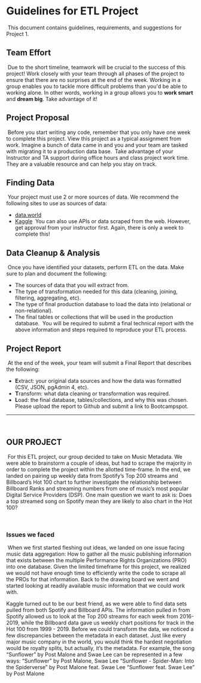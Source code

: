 # Guidelines for ETL Project
​
This document contains guidelines, requirements, and suggestions for Project 1.
​
## Team Effort
​
Due to the short timeline, teamwork will be crucial to the success of this project! Work closely with your team through all phases of the project to ensure that there are no surprises at the end of the week.
​
Working in a group enables you to tackle more difficult problems than you'd be able to working alone. In other words, working in a group allows you to **work smart** and **dream big**. Take advantage of it!
​
## Project Proposal
​
Before you start writing any code, remember that you only have one week to complete this project. View this project as a typical assignment from work. Imagine a bunch of data came in and you and your team are tasked with migrating it to a production data base.
​
Take advantage of your Instructor and TA support during office hours and class project work time. They are a valuable resource and can help you stay on track.
​
## Finding Data
​
Your project must use 2 or more sources of data. We recommend the following sites to use as sources of data:
​
* [data.world](https://data.world/)
​
* [Kaggle](https://www.kaggle.com/)
​
You can also use APIs or data scraped from the web. However, get approval from your instructor first. Again, there is only a week to complete this!
​
## Data Cleanup & Analysis
​
Once you have identified your datasets, perform ETL on the data. Make sure to plan and document the following:
​
* The sources of data that you will extract from.
​
* The type of transformation needed for this data (cleaning, joining, filtering, aggregating, etc).
​
* The type of final production database to load the data into (relational or non-relational).
​
* The final tables or collections that will be used in the production database.
​
You will be required to submit a final technical report with the above information and steps required to reproduce your ETL process.
​
## Project Report
​
At the end of the week, your team will submit a Final Report that describes the following:
​
* **E**xtract: your original data sources and how the data was formatted (CSV, JSON, pgAdmin 4, etc).
​
* **T**ransform: what data cleaning or transformation was required.
​
* **L**oad: the final database, tables/collections, and why this was chosen.
​
Please upload the report to Github and submit a link to Bootcampspot.
​
- - -
​
## OUR PROJECT
​
For this ETL project, our group decided to take on Music Metadata. We were able to brainstorm a couple of ideas, but had to scrape the majority in order to complete the project within the allotted time-frame. In the end, we landed on pairing up weekly data from Spotify’s Top 200 streams and Billboard’s Hot 100 chart to further investigate the relationship between Billboard Ranks and streaming numbers from one of music’s most popular Digital Service Providers (DSP). One main question we want to ask is: Does a top streamed song on Spotify mean they are likely to also chart in the Hot 100?

​
### Issues we faced
​
When we first started fleshing out ideas, we landed on one issue facing music data aggregation:  How to gather all the music publishing information that exists between the multiple Performance Rights Organizations (PRO) into one database. Given the limited timeframe for this project, we realized we would not have enough time to efficiently write the code to scrape all the PROs for that information. Back to the drawing board we went and started looking at readily available music information that we could work with. 

Kaggle turned out to be our best friend, as we were able to find data sets pulled from both Spotify and Billboard APIs. The information pulled in from Spotify allowed us to look at the Top 200 streams for each week from 2016-2019, while the Billboard data gave us weekly chart positions for track in the Hot 100 from 1999 - 2019. Before we could transform the data, we noticed a few discrepancies between the metadata in each dataset. Just like every major music company in the world, you would think the hardest negotiation would be royalty splits, but actually, it’s the metadata. For example, the song “Sunflower” by Post Malone and Swae Lee can be represented in a few ways:
“Sunflower” by Post Malone, Swae Lee
“Sunflower - Spider-Man: Into the Spiderverse” by Post Malone feat. Swae Lee
“Sunflower feat. Swae Lee” by Post Malone


